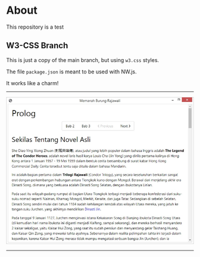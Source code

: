 # About

This repository is a test 

## W3-CSS Branch

This is just a copy of the main branch, but using `w3.css` styles.

The file `package.json` is meant to be used with NW.js.

It works like a charm!

***

![Screenshot](screenshots/using-nw.jpg)

***


